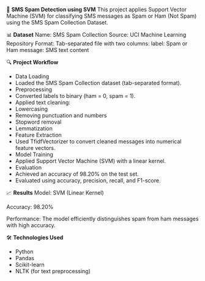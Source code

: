 📂 **SMS Spam Detection using SVM**
This project applies Support Vector Machine (SVM) for classifying SMS messages as Spam or Ham (Not Spam) using the SMS Spam Collection Dataset.

📊 **Dataset**
Name: SMS Spam Collection
Source: UCI Machine Learning Repository
Format: Tab-separated file with two columns:
label: Spam or Ham
message: SMS text content

🔍 **Project Workflow**
- Data Loading
- Loaded the SMS Spam Collection dataset (tab-separated format).
- Preprocessing
- Converted labels to binary (ham = 0, spam = 1).
- Applied text cleaning:
- Lowercasing
- Removing punctuation and numbers
- Stopword removal
- Lemmatization
- Feature Extraction
- Used TfidfVectorizer to convert cleaned messages into numerical feature vectors.
- Model Training
- Applied Support Vector Machine (SVM) with a linear kernel.
- Evaluation
- Achieved an accuracy of 98.20% on the test set.
- Evaluated using accuracy, precision, recall, and F1-score.

📈 **Results**
Model: SVM (Linear Kernel)

Accuracy: 98.20%

Performance: The model efficiently distinguishes spam from ham messages with high accuracy.

🛠️ **Technologies Used**
- Python
- Pandas
- Scikit-learn
- NLTK (for text preprocessing)

